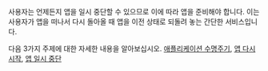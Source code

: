 ﻿사용자는 언제든지 앱을 일시 중단할 수 있으므로 이에 따라 앱을 준비해야 합니다. 이는 사용자가 앱을 떠나서 다시 돌아올 때 앱을 이전 상태로 되돌려 놓는 간단한 서비스입니다.

다음 3가지 주제에 대한 자세한 내용을 알아보십시오. [애플리케이션 수명주기](https://docs.microsoft.com/ko-kr/windows/uwp/launch-resume/app-lifecycle), [앱 다시 시작](https://docs.microsoft.com/ko-kr/windows/uwp/launch-resume/resume-an-app), [앱 일시 중단](https://docs.microsoft.com/ko-kr/windows/uwp/launch-resume/suspend-an-app)
